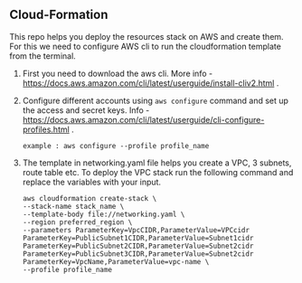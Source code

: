 ## Cloud-Formation

This repo helps you deploy the resources stack on AWS and create them. For this we need to configure AWS cli to run the cloudformation template from the terminal.

1) First you need to download the aws cli. More info - https://docs.aws.amazon.com/cli/latest/userguide/install-cliv2.html .

2) Configure different accounts using ```aws configure``` command and set up the access and secret keys. Info - https://docs.aws.amazon.com/cli/latest/userguide/cli-configure-profiles.html .

    ```example : aws configure --profile profile_name```

3) The template in networking.yaml file helps you create a VPC, 3 subnets, route table etc. To deploy the VPC stack run the following command and replace the variables with your input.

    ``` 
    aws cloudformation create-stack \
    --stack-name stack_name \
    --template-body file://networking.yaml \
    --region preferred_region \
    --parameters ParameterKey=VpcCIDR,ParameterValue=VPCcidr ParameterKey=PublicSubnet1CIDR,ParameterValue=Subnet1cidr ParameterKey=PublicSubnet2CIDR,ParameterValue=Subnet2cidr ParameterKey=PublicSubnet3CIDR,ParameterValue=Subnet2cidr ParameterKey=VpcName,ParameterValue=vpc-name \
    --profile profile_name 
    ```